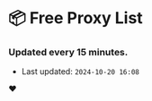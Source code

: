 # :package: Free Proxy List
### Updated every 15 minutes.

- Last updated: `2024-10-20 16:08`

:heart:
